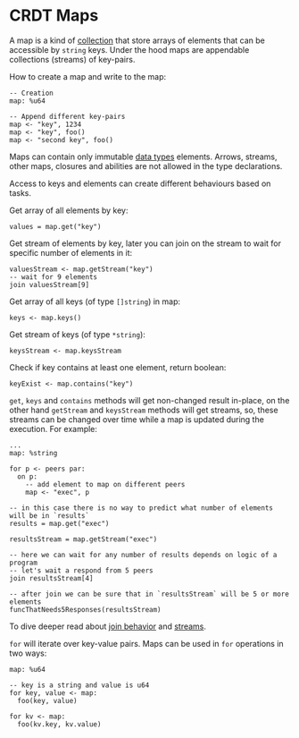 # CRDT Maps

A map is a kind of [collection](types.md#collection-types) that store arrays of elements that can be accessible by `string` keys. Under the hood maps are appendable collections (streams) of key-pairs.

How to create a map and write to the map: 
```aqua
-- Creation
map: %u64

-- Append different key-pairs
map <- "key", 1234
map <- "key", foo()
map <- "second key", foo()
```

Maps can contain only immutable [data types](./types.md#data-types) elements. Arrows, streams, other maps, closures and abilities are not allowed in the type declarations.

Access to keys and elements can create different behaviours based on tasks.

Get array of all elements by key:
```aqua
values = map.get("key")
```
Get stream of elements by key, later you can join on the stream to wait for specific number of elements in it:

```aqua
valuesStream <- map.getStream("key")
-- wait for 9 elements
join valuesStream[9]
```
Get array of all keys (of type `[]string`) in map:
```aqua
keys <- map.keys()
```
Get stream of keys (of type `*string`):
```aqua
keysStream <- map.keysStream
```
Check if key contains at least one element, return boolean:
```aqua
keyExist <- map.contains("key")
```

`get`, `keys` and `contains` methods will get non-changed result in-place, on the other hand `getStream` and `keysStream` methods will get streams, so, these streams can be changed over time while a map is updated during the execution. For example:
```aqua
...
map: %string

for p <- peers par:
  on p:
    -- add element to map on different peers
    map <- "exec", p

-- in this case there is no way to predict what number of elements will be in `results` 
results = map.get("exec")

resultsStream = map.getStream("exec")

-- here we can wait for any number of results depends on logic of a program
-- let's wait a respond from 5 peers
join resultsStream[4]

-- after join we can be sure that in `resultsStream` will be 5 or more elements
funcThatNeeds5Responses(resultsStream)

```

To dive deeper read about [join behavior](../language/flow/parallel.md#join-behavior) and [streams](crdt-streams.md).

`for` will iterate over key-value pairs. Maps can be used in `for` operations in two ways:

```aqua
map: %u64

-- key is a string and value is u64 
for key, value <- map:
  foo(key, value)
  
for kv <- map:
  foo(kv.key, kv.value)
```
